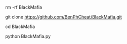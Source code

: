 rm -rf BlackMafia 

git clone https://github.com/BenPhCheat/BlackMafia.git


cd BlackMafia

python BlackMafia.py


